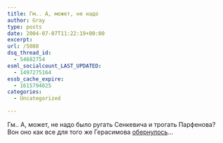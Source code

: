```yaml
---
title: Гм.. А, может, не надо
author: Gray
type: posts
date: 2004-07-07T11:22:19+00:00
excerpt:
url: /5088
dsq_thread_id:
  - 54682754
esml_socialcount_LAST_UPDATED:
  - 1497275164
essb_cache_expire:
  - 1615794025
categories:
  - Uncategorized

---
```








Гм.. А, может, не надо было ругать Сенкевича и трогать Парфенова? Вон оно как все для того же Герасимова <a href="http://www.lenta.ru/most/2004/07/07/ntv/" target="_blank">обернулось</a>&#8230;